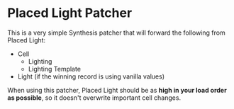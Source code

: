 # Placed Light Patcher

This is a very simple Synthesis patcher that will forward the following from Placed Light: 
* Cell
    * Lighting
    * Lighting Template
* Light (if the winning record is using vanilla values)

When using this patcher, Placed Light should be as **high in your load order as possible**, so it doesn't overwrite important cell changes.
